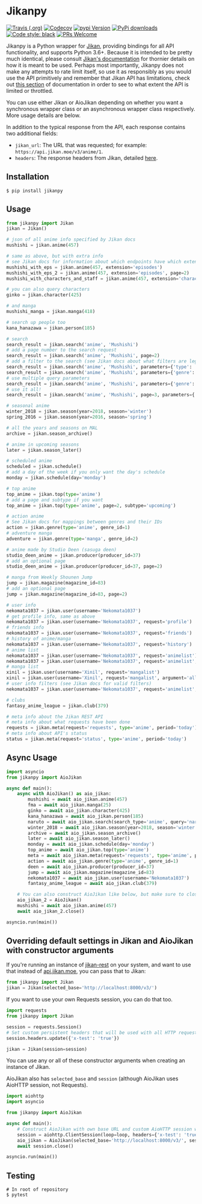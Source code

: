 # Jikanpy

[![Travis (.org)](https://img.shields.io/travis/abhinavk99/jikanpy.svg?style=flat-square)](https://travis-ci.org/abhinavk99/jikanpy)
[![Codecov](https://img.shields.io/codecov/c/github/abhinavk99/jikanpy.svg?style=flat-square)](https://codecov.io/gh/abhinavk99/jikanpy/)
[![pypi Version](https://img.shields.io/pypi/v/jikanpy.svg?style=flat-square)](https://pypi.org/project/jikanpy/)
[![PyPi downloads](https://img.shields.io/pypi/dm/jikanpy?style=flat-square)](https://pypi.org/project/jikanpy/)
[![Code style: black](https://img.shields.io/badge/code%20style-black-000000.svg?style=flat-square)](https://github.com/ambv/black)
[![PRs Welcome](https://img.shields.io/badge/PRs-welcome-brightgreen.svg?style=flat-square)](http://makeapullrequest.com)

Jikanpy is a Python wrapper for [Jikan](https://github.com/jikan-me/jikan),
providing bindings for all API functionality, and supports Python 3.6+. Because it is intended to be
pretty much identical, please consult [Jikan's
documentation](https://jikan.docs.apiary.io/#) for thornier details on how it is meant to
be used. Perhaps most importantly, Jikanpy does not make any attempts to rate
limit itself, so use it as responsibly as you would use the API primitively and
remember that Jikan API has limitations, check out [this section](https://jikan.docs.apiary.io/#introduction/information/rate-limiting)
of documentation in order to see to what extent the API is limited or throttled.

You can use either Jikan or AioJikan depending on whether you want a synchronous wrapper class or an
asynchronous wrapper class respectively. More usage details are below.

In addition to the typical response from the API, each response contains two additional fields:

- `jikan_url`: The URL that was requested; for example: `https://api.jikan.moe/v3/anime/1`.
- `headers`: The response headers from Jikan, detailed [here](https://jikan.docs.apiary.io/#introduction/information/caching).

## Installation

```shell
$ pip install jikanpy
```

## Usage

```python
from jikanpy import Jikan
jikan = Jikan()

# json of all anime info specified by Jikan docs
mushishi = jikan.anime(457)

# same as above, but with extra info
# see Jikan docs for information about which endpoints have which extensions
mushishi_with_eps = jikan.anime(457, extension='episodes')
mushishi_with_eps_2 = jikan.anime(457, extension='episodes', page=2)
mushishi_with_characters_and_staff = jikan.anime(457, extension='characters_staff')

# you can also query characters
ginko = jikan.character(425)

# and manga
mushishi_manga = jikan.manga(418)

# search up people too
kana_hanazawa = jikan.person(185)

# search
search_result = jikan.search('anime', 'Mushishi')
# add a page number to the search request
search_result = jikan.search('anime', 'Mushishi', page=2)
# add a filter to the search (see Jikan docs about what filters are legal)
search_result = jikan.search('anime', 'Mushishi', parameters={'type': 'tv'})
search_result = jikan.search('anime', 'Mushishi', parameters={'genre': 37})
# use multiple query parameters
search_result = jikan.search('anime', 'Mushishi', parameters={'genre': 37, 'type': 'tv'})
# use it all!
search_result = jikan.search('anime', 'Mushishi', page=3, parameters={'genre': 37, 'type': 'tv'})

# seasonal anime
winter_2018 = jikan.season(year=2018, season='winter')
spring_2016 = jikan.season(year=2016, season='spring')

# all the years and seasons on MAL
archive = jikan.season_archive()

# anime in upcoming seasons
later = jikan.season_later()

# scheduled anime
scheduled = jikan.schedule()
# add a day of the week if you only want the day's schedule
monday = jikan.schedule(day='monday')

# top anime
top_anime = jikan.top(type='anime')
# add a page and subtype if you want
top_anime = jikan.top(type='anime', page=2, subtype='upcoming')

# action anime
# See Jikan docs for mappings between genres and their IDs
action = jikan.genre(type='anime', genre_id=1)
# adventure manga
adventure = jikan.genre(type='manga', genre_id=2)

# anime made by Studio Deen (sasuga deen)
studio_deen_anime = jikan.producer(producer_id=37)
# add an optional page
studio_deen_anime = jikan.producer(producer_id=37, page=2)

# manga from Weekly Shounen Jump
jump = jikan.magazine(magazine_id=83)
# add an optional page
jump = jikan.magazine(magazine_id=83, page=2)

# user info
nekomata1037 = jikan.user(username='Nekomata1037')
# get profile info, same as above
nekomata1037 = jikan.user(username='Nekomata1037', request='profile')
# friends info
nekomata1037 = jikan.user(username='Nekomata1037', request='friends')
# history of anime/manga
nekomata1037 = jikan.user(username='Nekomata1037', request='history')
# anime list
nekomata1037 = jikan.user(username='Nekomata1037', request='animelist')
nekomata1037 = jikan.user(username='Nekomata1037', request='animelist', argument='completed', page=2)
# manga list
xinil = jikan.user(username='Xinil', request='mangalist')
xinil = jikan.user(username='Xinil', request='mangalist', argument='all')
# user info filters (see Jikan docs for valid filters)
nekomata1037 = jikan.user(username='Nekomata1037', request='animelist', parameters={'year': 2019})

# clubs
fantasy_anime_league = jikan.club(379)

# meta info about the Jikan REST API
# meta info about what requests have been done
requests = jikan.meta(request='requests', type='anime', period='today')
# meta info about API's status
status = jikan.meta(request='status', type='anime', period='today')
```

## Async Usage

```python
import asyncio
from jikanpy import AioJikan

async def main():
    async with AioJikan() as aio_jikan:
        mushishi = await aio_jikan.anime(457)
        fma = await aio_jikan.manga(25)
        ginko = await aio_jikan.character(425)
        kana_hanazawa = await aio_jikan.person(185)
        naruto = await aio_jikan.search(search_type='anime', query='naruto')
        winter_2018 = await aio_jikan.season(year=2018, season='winter')
        archive = await aio_jikan.season_archive()
        later = await aio_jikan.season_later()
        monday = await aio_jikan.schedule(day='monday')
        top_anime = await aio_jikan.top(type='anime')
        meta = await aio_jikan.meta(request='requests', type='anime', period='today')
        action = await aio_jikan.genre(type='anime', genre_id=1)
        deen = await aio_jikan.producer(producer_id=37)
        jump = await aio_jikan.magazine(magazine_id=83)
        nekomata1037 = await aio_jikan.user(username='Nekomata1037')
        fantasy_anime_league = await aio_jikan.club(379)

    # You can also construct AioJikan like below, but make sure to close the object
    aio_jikan_2 = AioJikan()
    mushishi = await aio_jikan.anime(457)
    await aio_jikan_2.close()

asyncio.run(main())
```

## Overriding default settings in Jikan and AioJikan with constructor arguments

If you're running an instance of [jikan-rest](https://github.com/jikan-me/jikan-rest) on your system, and want to use that instead of [api.jikan.moe](https://jikan.moe/), you can pass that to Jikan:

```python
from jikanpy import Jikan
jikan = Jikan(selected_base='http://localhost:8000/v3/')
```

If you want to use your own Requests session, you can do that too.

```python
import requests
from jikanpy import Jikan

session = requests.Session()
# Set custom persistent headers that will be used with all HTTP requests with your session
session.headers.update({'x-test': 'true'})

jikan = Jikan(session=session)
```

You can use any or all of these constructor arguments when creating an instance of Jikan.

AioJikan also has `selected_base` and `session` (although AioJikan uses AioHTTP session, not Requests).

```python
import aiohttp
import asyncio

from jikanpy import AioJikan

async def main():
    # Construct AioJikan with own base URL and custom AioHTTP session with custom persistent headers
    session = aiohttp.ClientSession(loop=loop, headers={'x-test': 'true'})
    aio_jikan = AioJikan(selected_base='http://localhost:8000/v3/', session=session)
    await session.close()

asyncio.run(main())
```

## Testing

```shell
# In root of repository
$ pytest
```
